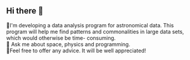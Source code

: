 ## Hi there 👋
🔭I'm developing a data analysis program for astronomical data. This program will help me find patterns and commonalities in large data sets, which would otherwise be time- 
   consuming.
</br>💬 Ask me about space, physics and programming. 
</br>🌱Feel free to offer any advice. It will be well appreciated!
<!--
**Vah1n1/Vah1n1** is a ✨ _special_ ✨ repository because its `README.md` (this file) appears on your GitHub profile.

Here are some ideas to get you started:

- 🔭 I’m currently working on ...
- 🌱 I’m currently learning ...
- 👯 I’m looking to collaborate on ...
- 🤔 I’m looking for help with ...
- 💬 Ask me about ...
- 📫 How to reach me: ...
- 😄 Pronouns: ...
- ⚡ Fun fact: ...
-->
